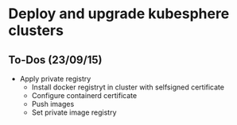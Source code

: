 # Deploy and upgrade kubesphere clusters

## To-Dos (23/09/15)
- Apply private registry
  - Install docker registryt in cluster with selfsigned certificate
  - Configure containerd certificate
  - Push images
  - Set private image registry
